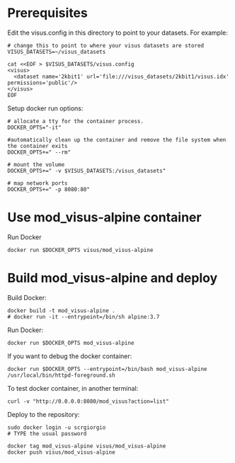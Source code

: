 # Prerequisites

Edit the visus.config in this directory to point to your datasets. For example:

```
# change this to point to where your visus datasets are stored
VISUS_DATASETS=~/visus_datasets

cat <<EOF > $VISUS_DATASETS/visus.config
<visus>
  <dataset name='2kbit1' url='file:///visus_datasets/2kbit1/visus.idx' permissions='public'/>
</visus>
EOF
```

Setup docker run options:

```
# allocate a tty for the container process.
DOCKER_OPTS="-it"

#automatically clean up the container and remove the file system when the container exits
DOCKER_OPTS+=" --rm"

# mount the volume
DOCKER_OPTS+=" -v $VISUS_DATASETS:/visus_datasets"

# map network ports
DOCKER_OPTS+=" -p 8080:80"
```

# Use mod_visus-alpine container

Run Docker

```
docker run $DOCKER_OPTS visus/mod_visus-alpine 
```


# Build mod_visus-alpine and deploy


Build Docker:

```
docker build -t mod_visus-alpine .
# docker run -it --entrypoint=/bin/sh alpine:3.7

```

Run Docker:

```
docker run $DOCKER_OPTS mod_visus-alpine 
```

If you want to debug the docker container:

```
docker run $DOCKER_OPTS --entrypoint=/bin/bash mod_visus-alpine
/usr/local/bin/httpd-foreground.sh
```

To test docker container, in another terminal:

```
curl -v "http://0.0.0.0:8080/mod_visus?action=list"
```

Deploy to the repository:

```
sudo docker login -u scrgiorgio
# TYPE the usual password

docker tag mod_visus-alpine visus/mod_visus-alpine
docker push visus/mod_visus-alpine
```
